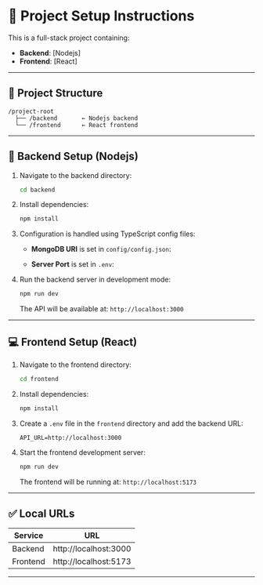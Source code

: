 # 🧪 Project Setup Instructions

This is a full-stack project containing:

- **Backend**: [Nodejs]
- **Frontend**: [React]

---

## 📁 Project Structure

```
/project-root
  ├── /backend       ← Nodejs backend
  └── /frontend      ← React frontend
```

---

## 🔧 Backend Setup (Nodejs)

1. Navigate to the backend directory:

   ```bash
   cd backend
   ```

2. Install dependencies:

   ```bash
   npm install
   ```

3. Configuration is handled using TypeScript config files:

   - **MongoDB URI** is set in `config/config.json`:

   - **Server Port** is set in `.env`:

4. Run the backend server in development mode:

   ```bash
   npm run dev
   ```

   The API will be available at: `http://localhost:3000`

---

## 💻 Frontend Setup (React)

1. Navigate to the frontend directory:

   ```bash
   cd frontend
   ```

2. Install dependencies:

   ```bash
   npm install
   ```

3. Create a `.env` file in the `frontend` directory and add the backend URL:

   ```env
   API_URL=http://localhost:3000
   ```

4. Start the frontend development server:

   ```bash
   npm run dev
   ```

   The frontend will be running at: `http://localhost:5173`

---

## ✅ Local URLs

| Service  | URL                   |
| -------- | --------------------- |
| Backend  | http://localhost:3000 |
| Frontend | http://localhost:5173 |

---
